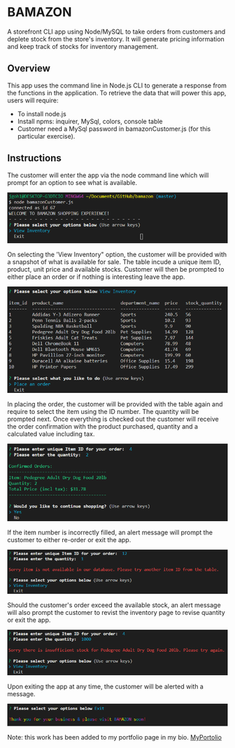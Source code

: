 # BAMAZON
A storefront CLI app using Node/MySQL to take orders from customers and deplete stock from the store's inventory. It will generate pricing information and keep track of stocks for inventory management.

## Overview
This app uses the command line in Node.js CLI to generate a response from the functions in the application. To retrieve the data that will power this app, users will require:
- To install node.js 
- Install npms: inquirer, MySql, colors, console table 
- Customer need a MySql password in bamazonCustomer.js (for this particular exercise). 

## Instructions
The customer will enter the app via the node command line which will prompt for an option to see what is available.  

![connect](images/1-connectingPage.png)

On selecting the 'View Inventory" option, the customer will be provided with a snapshot of what is available for sale. The table incude a unique item ID, product, unit price and available stocks. Customer will then be prompted to either place an order or if nothing is interesting leave the app.  

![inventory](images/2-ViewInventory.png)

In placing the order, the customer will be provided with the table again and require to select the item using the ID number. The quantity will be prompted next. Once everything is checked out the customer will receive the order confirmation with the product purchased, quantity and a calculated value including tax. 

![order](images/3-orderResults.png)

If the item number is incorrectly filled, an alert message will prompt the customer to either re-order or exit the app.  

![connect](images/4-wrongID.png)

Should the customer's order exceed the available stock, an alert message will also prompt the customer to revist the inventory page to revise quantity or exit the app.  

![connect](images/5-notEnoughStock.png)

Upon exiting the app at any time, the customer will be alerted with a message.  

![connect](images/6-exit.png)

Note: this work has been added to my portfolio page in my bio.
[MyPortolio](https://jgohbb.github.io/Portfolio-JGoh/portfolio.html)


